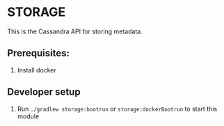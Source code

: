 # STORAGE
This is the Cassandra API for storing metadata.

## Prerequisites:
1. Install docker

## Developer setup
1. Run ```./gradlew storage:bootrun``` or ```storage:dockerBootrun``` to start this module
